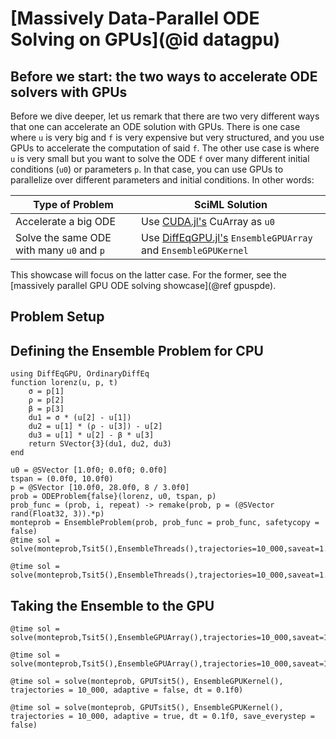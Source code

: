 # [Massively Data-Parallel ODE Solving on GPUs](@id datagpu)

## Before we start: the two ways to accelerate ODE solvers with GPUs

Before we dive deeper, let us remark that there are two very different ways that one can
accelerate an ODE solution with GPUs. There is one case where `u` is very big and `f`
is very expensive but very structured, and you use GPUs to accelerate the computation
of said `f`. The other use case is where `u` is very small but you want to solve the ODE
`f` over many different initial conditions (`u0`) or parameters `p`. In that case, you can
use GPUs to parallelize over different parameters and initial conditions. In other words:

| Type of Problem                           | SciML Solution                                                                                           |
|-------------------------------------------|----------------------------------------------------------------------------------------------------------|
| Accelerate a big ODE                      | Use [CUDA.jl's](https://cuda.juliagpu.org/stable/) CuArray as `u0`                                       |
| Solve the same ODE with many `u0` and `p` | Use [DiffEqGPU.jl's](https://docs.sciml.ai/DiffEqGPU/stable/) `EnsembleGPUArray` and `EnsembleGPUKernel` |

This showcase will focus on the latter case. For the former, see the
[massively parallel GPU ODE solving showcase](@ref gpuspde).

## Problem Setup

## Defining the Ensemble Problem for CPU

```@example diffeqgpu
using DiffEqGPU, OrdinaryDiffEq
function lorenz(u, p, t)
    σ = p[1]
    ρ = p[2]
    β = p[3]
    du1 = σ * (u[2] - u[1])
    du2 = u[1] * (ρ - u[3]) - u[2]
    du3 = u[1] * u[2] - β * u[3]
    return SVector{3}(du1, du2, du3)
end

u0 = @SVector [1.0f0; 0.0f0; 0.0f0]
tspan = (0.0f0, 10.0f0)
p = @SVector [10.0f0, 28.0f0, 8 / 3.0f0]
prob = ODEProblem{false}(lorenz, u0, tspan, p)
prob_func = (prob, i, repeat) -> remake(prob, p = (@SVector rand(Float32, 3)).*p)
monteprob = EnsembleProblem(prob, prob_func = prob_func, safetycopy = false)
@time sol = solve(monteprob,Tsit5(),EnsembleThreads(),trajectories=10_000,saveat=1.0f0)
```

```@example diffeqgpu
@time sol = solve(monteprob,Tsit5(),EnsembleThreads(),trajectories=10_000,saveat=1.0f0)
```

## Taking the Ensemble to the GPU

```@example diffeqgpu
@time sol = solve(monteprob,Tsit5(),EnsembleGPUArray(),trajectories=10_000,saveat=1.0f0)
```

```@example diffeqgpu
@time sol = solve(monteprob,Tsit5(),EnsembleGPUArray(),trajectories=10_000,saveat=1.0f0)
```

```@example diffeqgpu
@time sol = solve(monteprob, GPUTsit5(), EnsembleGPUKernel(), trajectories = 10_000, adaptive = false, dt = 0.1f0)
```

```@example diffeqgpu
@time sol = solve(monteprob, GPUTsit5(), EnsembleGPUKernel(), trajectories = 10_000, adaptive = true, dt = 0.1f0, save_everystep = false)
```
